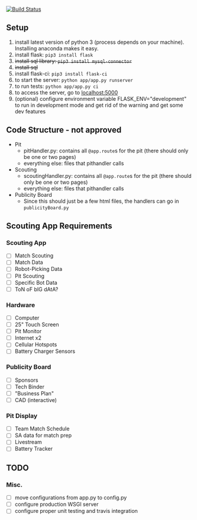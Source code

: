 [![Build Status](https://travis-ci.com/iron-claw-972/ScoutingApp2019.svg?branch=master)](https://travis-ci.com/iron-claw-972/ScoutingApp2019)

## Setup
1. install latest version of python 3 (process depends on your machine). Installing anaconda makes it easy.
2. install flask: `pip3 install flask`
3. ~~install sql library: `pip3 install mysql-connector`~~
4. ~~install sql~~
5. install flask-ci: `pip3 install flask-ci`
6. to start the server: `python app/app.py runserver`
7. to run tests: `python app/app.py ci`
8. to access the server, go to [localhost:5000](http://localhost:5000)
9. (optional) configure environment variable FLASK_ENV="development" to run in development mode and get rid of the warning and get some dev features

## Code Structure - not approved
- Pit
  - pitHandler.py: contains all `@app.route`s for the pit (there should only be one or two pages)
  - everything else: files that pithandler calls
- Scouting
  - scoutingHandler.py: contains all `@app.route`s for the pit (there should only be one or two pages)
  - everything else: files that pithandler calls
- Publicity Board
  - Since this should just be a few html files, the handlers can go in `publicityBoard.py`
  
## Scouting App Requirements

### Scouting App
- [ ] Match Scouting
- [ ] Match Data
- [ ] Robot-Picking Data
- [ ] Pit Scouting
- [ ] Specific Bot Data
- [ ] ToN oF bIG dAtA?

### Hardware
- [ ] Computer
- [ ] 25" Touch Screen
- [ ] Pit Monitor
- [ ] Internet x2
- [ ] Cellular Hotspots
- [ ] Battery Charger Sensors

### Publicity Board
- [ ] Sponsors
- [ ] Tech Binder
- [ ] "Business Plan"
- [ ] CAD (interactive)

### Pit Display
- [ ] Team Match Schedule
- [ ] SA data for match prep
- [ ] Livestream
- [ ] Battery Tracker

## TODO
### Misc.
- [ ] move configurations from app.py to config.py
- [ ] configure production WSGI server
- [ ] configure proper unit testing and travis integration
